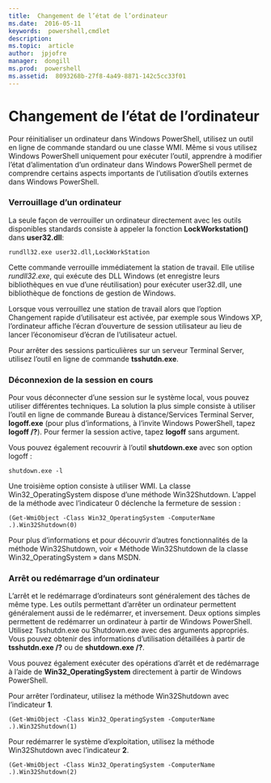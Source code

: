 ```yaml
---
title:  Changement de l’état de l’ordinateur
ms.date:  2016-05-11
keywords:  powershell,cmdlet
description:  
ms.topic:  article
author:  jpjofre
manager:  dongill
ms.prod:  powershell
ms.assetid:  8093268b-27f8-4a49-8871-142c5cc33f01
---
```


# Changement de l’état de l’ordinateur
Pour réinitialiser un ordinateur dans Windows PowerShell, utilisez un outil en ligne de commande standard ou une classe WMI. Même si vous utilisez Windows PowerShell uniquement pour exécuter l’outil, apprendre à modifier l’état d’alimentation d’un ordinateur dans Windows PowerShell permet de comprendre certains aspects importants de l’utilisation d’outils externes dans Windows PowerShell.

### Verrouillage d’un ordinateur
La seule façon de verrouiller un ordinateur directement avec les outils disponibles standards consiste à appeler la fonction **LockWorkstation()** dans **user32.dll**:

```
rundll32.exe user32.dll,LockWorkStation
```

Cette commande verrouille immédiatement la station de travail. Elle utilise *rundll32.exe*, qui exécute des DLL Windows (et enregistre leurs bibliothèques en vue d’une réutilisation) pour exécuter user32.dll, une bibliothèque de fonctions de gestion de Windows.

Lorsque vous verrouillez une station de travail alors que l’option Changement rapide d’utilisateur est activée, par exemple sous Windows XP, l’ordinateur affiche l’écran d’ouverture de session utilisateur au lieu de lancer l’économiseur d’écran de l’utilisateur actuel.

Pour arrêter des sessions particulières sur un serveur Terminal Server, utilisez l’outil en ligne de commande **tsshutdn.exe**.

### Déconnexion de la session en cours
Pour vous déconnecter d’une session sur le système local, vous pouvez utiliser différentes techniques. La solution la plus simple consiste à utiliser l’outil en ligne de commande Bureau à distance/Services Terminal Server, **logoff.exe** (pour plus d’informations, à l’invite Windows PowerShell, tapez **logoff /?**). Pour fermer la session active, tapez **logoff** sans argument.

Vous pouvez également recouvrir à l’outil **shutdown.exe** avec son option logoff :

```
shutdown.exe -l
```

Une troisième option consiste à utiliser WMI. La classe Win32_OperatingSystem dispose d’une méthode Win32Shutdown. L’appel de la méthode avec l’indicateur 0 déclenche la fermeture de session :

```
(Get-WmiObject -Class Win32_OperatingSystem -ComputerName .).Win32Shutdown(0)
```

Pour plus d’informations et pour découvrir d’autres fonctionnalités de la méthode Win32Shutdown, voir « Méthode Win32Shutdown de la classe Win32_OperatingSystem » dans MSDN.

### Arrêt ou redémarrage d’un ordinateur
L’arrêt et le redémarrage d’ordinateurs sont généralement des tâches de même type. Les outils permettant d’arrêter un ordinateur permettent généralement aussi de le redémarrer, et inversement. Deux options simples permettent de redémarrer un ordinateur à partir de Windows PowerShell. Utilisez Tsshutdn.exe ou Shutdown.exe avec des arguments appropriés. Vous pouvez obtenir des informations d’utilisation détaillées à partir de **tsshutdn.exe /?** ou de **shutdown.exe /?**.

Vous pouvez également exécuter des opérations d’arrêt et de redémarrage à l’aide de **Win32_OperatingSystem** directement à partir de Windows PowerShell.

Pour arrêter l’ordinateur, utilisez la méthode Win32Shutdown avec l’indicateur **1**.

```
(Get-WmiObject -Class Win32_OperatingSystem -ComputerName .).Win32Shutdown(1)
```

Pour redémarrer le système d’exploitation, utilisez la méthode Win32Shutdown avec l’indicateur **2**.

```
(Get-WmiObject -Class Win32_OperatingSystem -ComputerName .).Win32Shutdown(2)
```



<!--HONumber=May16_HO2-->


